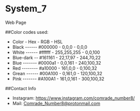 # System_7
Web Page

##Color codes used:
  - Color       - Hex     - RGB         - HSL
 - Black ------ #000000 - 0,0,0 - 0,0,0
 - White ------ #ffffff - 255,255,255 - 0,0,100
 - Blue-dark -- #161161 - 22,17,97 - 244,70,22
 - Blue ------- #0000a1 - 0,0,161 - 240,100,32
 - Red -------- #a10000 - 161,0,0 - 0,100,32
 - Grean ------ #00A100 - 0,161,0 - 120,100,32
 - Pink ------- #A100A1 - 161,0,161 - 300,100,32
 
##Contact Info
 - Instagram: https://www.instagram.com/comrade_number8/
 - Mail: Comrade_Number8@protonmail.com

